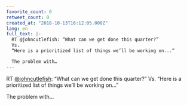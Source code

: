 ```yaml
---
favorite_count: 0
retweet_count: 0
created_at: "2018-10-13T16:12:05.000Z"
lang: en
full_text: |-
  RT @johncutlefish: “What can we get done this quarter?”
  Vs.
  “Here is a prioritized list of things we’ll be working on...”

  The problem with…
---
```


RT [@johncutlefish](https://twitter.com/johncutlefish): “What can we get done
this quarter?” Vs. “Here is a prioritized list of things we’ll be working on...”

The problem with…
